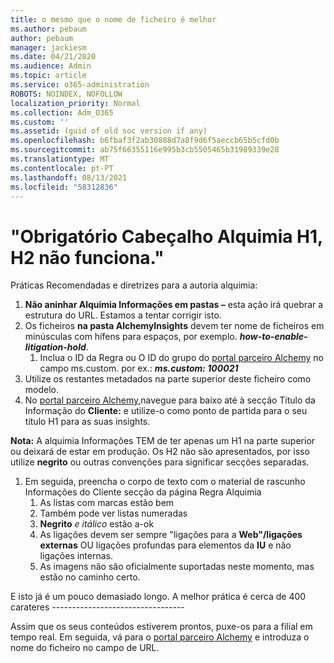 ```yaml
---
title: o mesmo que o nome de ficheiro é melhor
ms.author: pebaum
author: pebaum
manager: jackiesm
ms.date: 04/21/2020
ms.audience: Admin
ms.topic: article
ms.service: o365-administration
ROBOTS: NOINDEX, NOFOLLOW
localization_priority: Normal
ms.collection: Adm_O365
ms.custom: ''
ms.assetid: (guid of old soc version if any)
ms.openlocfilehash: b6fbaf3f2ab30888d7a8f9d6f5aeccb65b5cfd0b
ms.sourcegitcommit: ab75f66355116e995b3cb5505465b31989339e28
ms.translationtype: MT
ms.contentlocale: pt-PT
ms.lasthandoff: 08/13/2021
ms.locfileid: "58312836"
---
```

# <a name="required-alchemy-header-h1-h2s-dont-work"></a>"Obrigatório Cabeçalho Alquimia H1, H2 não funciona."
Práticas Recomendadas e diretrizes para a autoria alquimia:

1. **Não aninhar Alquimia Informações em pastas –** esta ação irá quebrar a estrutura do URL. Estamos a tentar corrigir isto.
1. Os ficheiros **na pasta AlchemyInsights** devem ter nome de ficheiros em minúsculas com hífens para espaços, por exemplo. **_how-to-enable-litigation-hold_**.
    1. Inclua o ID da Regra ou O ID do grupo do [portal parceiro Alchemy](https://alchemyportal.azurewebsites.net) no campo ms.custom. por ex.: ***ms.custom: 100021***
1. Utilize os restantes metadados na parte superior deste ficheiro como modelo.
1. No [portal parceiro Alchemy,](https://alchemyportal.azurewebsites.net)navegue para baixo até à secção Título da Informação do **Cliente:** e utilize-o como ponto de partida para o seu título H1 para as suas insights. 

**Nota:** A alquimia Informações TEM de ter apenas um H1 na parte superior ou deixará de estar em produção. Os H2 não são apresentados, por isso utilize **negrito** ou outras convenções para significar secções separadas.
1. Em seguida, preencha o corpo de texto com o material de rascunho Informações do Cliente secção da página Regra Alquimia
    1. As listas com marcas estão bem
    1. Também pode ver listas numeradas
    1. **Negrito** *e itálico* estão a-ok
    1. As ligações devem ser sempre "ligações para a **Web"/ligações externas** OU ligações profundas para elementos da **IU** e não ligações internas.
    1. As imagens não são oficialmente suportadas neste momento, mas estão no caminho certo.

E isto já é um pouco demasiado longo. A melhor prática é cerca de 400 carateres ---------------------------------

Assim que os seus conteúdos estiverem prontos, puxe-os para a filial em tempo real. Em seguida, vá para o [portal parceiro Alchemy](https://alchemyportal.azurewebsites.net) e introduza o nome do ficheiro no campo de URL. 
